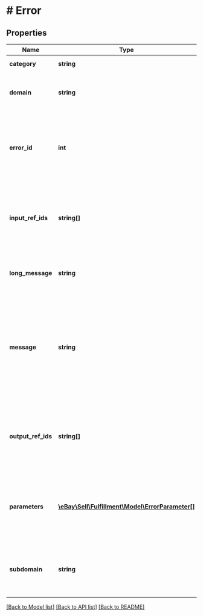 # # Error

## Properties

Name | Type | Description | Notes
------------ | ------------- | ------------- | -------------
**category** | **string** | The context or source of this error or warning. | [optional]
**domain** | **string** | The name of the domain containing the service or application. For example, &lt;code&gt;sell&lt;/code&gt; is a domain. | [optional]
**error_id** | **int** | A positive integer that uniquely identifies the specific error condition that occurred. Your application can use these values as error code identifiers in your customized error-handling algorithms. | [optional]
**input_ref_ids** | **string[]** | A list of one or more specific request elements (if any) associated with the error or warning. The format of these strings depends on the request payload format. For JSON, use JSONPath notation. | [optional]
**long_message** | **string** | An expanded version of the &lt;b&gt;message&lt;/b&gt; field. &lt;br&gt;&lt;br&gt;&lt;b&gt;Maximum length:&lt;/b&gt; 200 characters | [optional]
**message** | **string** | A message about the error or warning which is device agnostic and readable by end users and application developers. It explains what the error or warning is, and how to fix it (in a general sense). If applicable, the value is localized to the end user&#39;s requested locale. &lt;br&gt;&lt;br&gt;&lt;b&gt;Maximum length:&lt;/b&gt; 50 characters | [optional]
**output_ref_ids** | **string[]** | A list of one or more specific response elements (if any) associated with the error or warning. The format of these strings depends on the request payload format. For JSON, use JSONPath notation. | [optional]
**parameters** | [**\eBay\Sell\Fulfillment\Model\ErrorParameter[]**](ErrorParameter.md) | Contains a list of name-value pairs that provide additional information concerning this error or warning. Each item in the list is an input parameter that contributed to the error or warning condition. | [optional]
**subdomain** | **string** | The name of the domain&#39;s subsystem or subdivision. For example, &lt;code&gt;fulfillment&lt;/code&gt; is a subdomain in the &lt;code&gt;sell&lt;/code&gt; domain. | [optional]

[[Back to Model list]](../../README.md#models) [[Back to API list]](../../README.md#endpoints) [[Back to README]](../../README.md)
